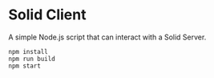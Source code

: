 # Solid Client

A simple Node.js script that can interact with a Solid Server.

```
npm install
npm run build
npm start
```
